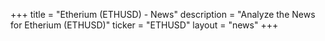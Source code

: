 +++
title = "Etherium (ETHUSD) - News"
description = "Analyze the News for Etherium (ETHUSD)"
ticker = "ETHUSD"
layout = "news"
+++

